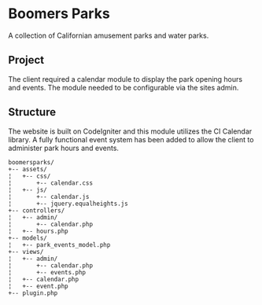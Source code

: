 # Boomers Parks

A collection of Californian amusement parks and water parks. 

## Project

The client required a calendar module to display the park opening hours and events. The module needed to be configurable via the sites admin.

## Structure

The website is built on CodeIgniter and this module utilizes the CI Calendar library. A fully functional event system has been added to allow the client to administer park hours and events.

```
boomersparks/
+-- assets/
¦	+-- css/
¦		+-- calendar.css
¦	+-- js/
¦		+-- calendar.js
¦		+-- jquery.equalheights.js
+-- controllers/
¦	+-- admin/
¦		+-- calendar.php
¦	+-- hours.php
+-- models/
¦	+-- park_events_model.php
+-- views/
¦	+-- admin/
¦   	+-- calendar.php
¦   	+-- events.php
¦	+-- calendar.php
¦	+-- event.php
+-- plugin.php
```

